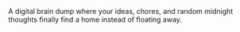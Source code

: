 A digital brain dump where your ideas, chores, and random midnight thoughts finally find a home instead of floating away.
